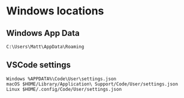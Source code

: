 # Windows locations

## Windows App Data

`C:\Users\Matt\AppData\Roaming`

## VSCode settings

```shell
Windows %APPDATA%\Code\User\settings.json
macOS $HOME/Library/Application\ Support/Code/User/settings.json
Linux $HOME/.config/Code/User/settings.json
```